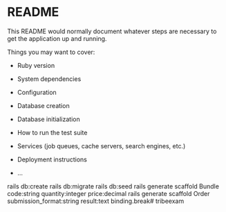 # README

This README would normally document whatever steps are necessary to get the
application up and running.

Things you may want to cover:

* Ruby version

* System dependencies

* Configuration

* Database creation

* Database initialization

* How to run the test suite

* Services (job queues, cache servers, search engines, etc.)

* Deployment instructions

* ...


rails db:create
rails db:migrate
rails db:seed
rails generate scaffold Bundle code:string quantity:integer price:decimal
rails generate scaffold Order submission_format:string result:text
binding.break# tribeexam
